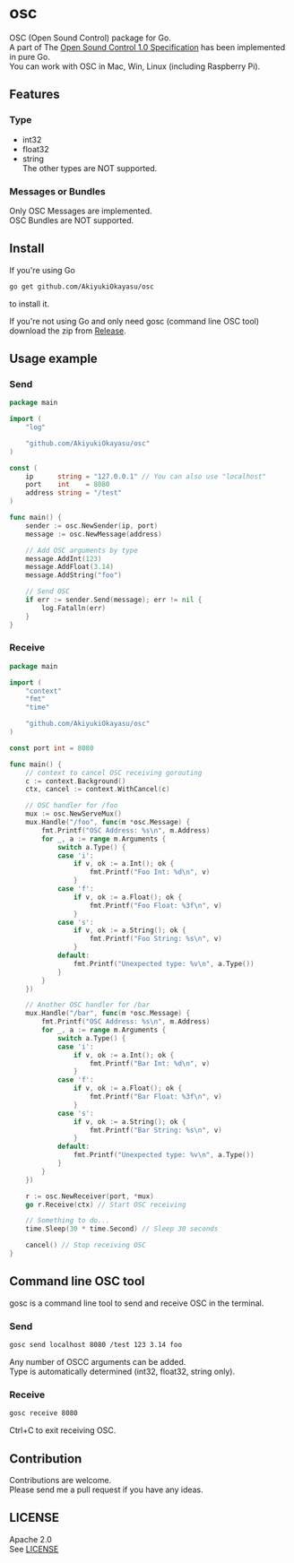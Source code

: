 # osc  

OSC (Open Sound Control) package for Go.  
A part of The [Open Sound Control 1.0 Specification](http://opensoundcontrol.org/spec-1_0) has been implemented in pure Go.  
You can work with OSC in Mac, Win, Linux (including Raspberry Pi).  

## Features  

### Type  
- int32  
- float32  
- string  
The other types are NOT supported.  

### Messages or Bundles  
Only OSC Messages are implemented.  
OSC Bundles are NOT supported.  

## Install  

If you're using Go  
```bash
go get github.com/AkiyukiOkayasu/osc
```
to install it.  

If you're not using Go and only need gosc (command line OSC tool) download the zip from [Release](AkiyukiOkayasu/osc/releases/latest/download/gosc.zip).  

  
## Usage example  

### Send  
```Go
package main

import (
	"log"

	"github.com/AkiyukiOkayasu/osc"
)

const (
	ip      string = "127.0.0.1" // You can also use "localhost"
	port    int    = 8080
	address string = "/test"
)

func main() {
	sender := osc.NewSender(ip, port)
	message := osc.NewMessage(address)

	// Add OSC arguments by type
	message.AddInt(123)
	message.AddFloat(3.14)
	message.AddString("foo")

	// Send OSC
	if err := sender.Send(message); err != nil {
		log.Fatalln(err)
	}
}

```

### Receive  
```Go
package main

import (
	"context"
	"fmt"
	"time"

	"github.com/AkiyukiOkayasu/osc"
)

const port int = 8080

func main() {
	// context to cancel OSC receiving gorouting
	c := context.Background()
	ctx, cancel := context.WithCancel(c)

	// OSC handler for /foo
	mux := osc.NewServeMux()
	mux.Handle("/foo", func(m *osc.Message) {
		fmt.Printf("OSC Address: %s\n", m.Address)
		for _, a := range m.Arguments {
			switch a.Type() {
			case 'i':
				if v, ok := a.Int(); ok {
					fmt.Printf("Foo Int: %d\n", v)
				}
			case 'f':
				if v, ok := a.Float(); ok {
					fmt.Printf("Foo Float: %3f\n", v)
				}
			case 's':
				if v, ok := a.String(); ok {
					fmt.Printf("Foo String: %s\n", v)
				}
			default:
				fmt.Printf("Unexpected type: %v\n", a.Type())
			}
		}
	})

	// Another OSC handler for /bar
	mux.Handle("/bar", func(m *osc.Message) {
		fmt.Printf("OSC Address: %s\n", m.Address)
		for _, a := range m.Arguments {
			switch a.Type() {
			case 'i':
				if v, ok := a.Int(); ok {
					fmt.Printf("Bar Int: %d\n", v)
				}
			case 'f':
				if v, ok := a.Float(); ok {
					fmt.Printf("Bar Float: %3f\n", v)
				}
			case 's':
				if v, ok := a.String(); ok {
					fmt.Printf("Bar String: %s\n", v)
				}
			default:
				fmt.Printf("Unexpected type: %v\n", a.Type())
			}
		}
	})

	r := osc.NewReceiver(port, *mux)
	go r.Receive(ctx) // Start OSC receiving

	// Something to do...
	time.Sleep(30 * time.Second) // Sleep 30 seconds

	cancel() // Stop receiving OSC
}

```

## Command line OSC tool  

gosc is a command line tool to send and receive OSC in the terminal.  

### Send  
```bash
gosc send localhost 8080 /test 123 3.14 foo
```
Any number of OSCC arguments can be added.  
Type is automatically determined (int32, float32, string only).  

### Receive  
```bash
gosc receive 8080
```
Ctrl+C to exit receiving OSC.  

## Contribution  

Contributions are welcome.  
Please send me a pull request if you have any ideas.  

## LICENSE  

Apache 2.0  
See [LICENSE](LICENSE)  
